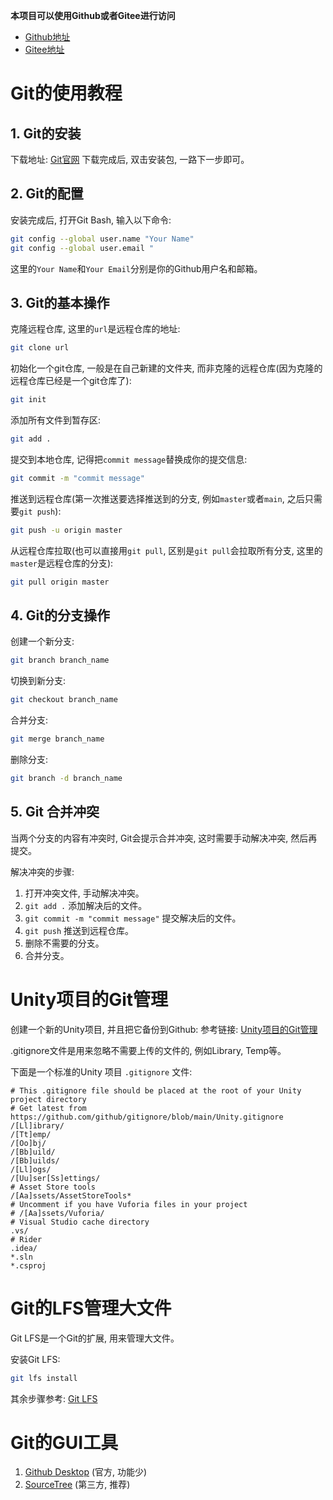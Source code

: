 
**本项目可以使用Github或者Gitee进行访问**

- [Github地址](https://github.com/mobibom)
- [Gitee地址](https://gitee.com/mobibom)

# Git的使用教程

## 1. Git的安装

下载地址: [Git官网](https://git-scm.com/)
下载完成后, 双击安装包, 一路下一步即可。

## 2. Git的配置

安装完成后, 打开Git Bash, 输入以下命令:

```bash
git config --global user.name "Your Name"
git config --global user.email "
```

这里的`Your Name`和`Your Email`分别是你的Github用户名和邮箱。

## 3. Git的基本操作

克隆远程仓库, 这里的`url`是远程仓库的地址:

```bash
git clone url
```

初始化一个git仓库, 一般是在自己新建的文件夹, 而非克隆的远程仓库(因为克隆的远程仓库已经是一个git仓库了):

```bash
git init
```

添加所有文件到暂存区:

```bash
git add .
```

提交到本地仓库, 记得把`commit message`替换成你的提交信息:

```bash
git commit -m "commit message"
```

推送到远程仓库(第一次推送要选择推送到的分支, 例如`master`或者`main`, 之后只需要`git push`):

```bash
git push -u origin master
```

从远程仓库拉取(也可以直接用`git pull`, 区别是`git pull`会拉取所有分支, 这里的`master`是远程仓库的分支):

```bash
git pull origin master
```

## 4. Git的分支操作

创建一个新分支:

```bash
git branch branch_name
```

切换到新分支:

```bash
git checkout branch_name
```

合并分支:

```bash
git merge branch_name
```

删除分支:

```bash
git branch -d branch_name
```

## 5. Git 合并冲突

当两个分支的内容有冲突时, Git会提示合并冲突, 这时需要手动解决冲突, 然后再提交。

解决冲突的步骤:

1. 打开冲突文件, 手动解决冲突。
2. `git add .` 添加解决后的文件。
3. `git commit -m "commit message"` 提交解决后的文件。
4. `git push` 推送到远程仓库。
5. 删除不需要的分支。
6. 合并分支。

# Unity项目的Git管理

创建一个新的Unity项目, 并且把它备份到Github:
参考链接: [Unity项目的Git管理](https://adamwreed93.medium.com/how-to-set-up-git-lfs-into-your-unity-project-9fd276305fe7)

.gitignore文件是用来忽略不需要上传的文件的, 例如Library, Temp等。

下面是一个标准的Unity 项目 `.gitignore` 文件: 

```plaintext
# This .gitignore file should be placed at the root of your Unity project directory
# Get latest from https://github.com/github/gitignore/blob/main/Unity.gitignore
/[Ll]ibrary/
/[Tt]emp/
/[Oo]bj/
/[Bb]uild/
/[Bb]uilds/
/[Ll]ogs/
/[Uu]ser[Ss]ettings/
# Asset Store tools
/[Aa]ssets/AssetStoreTools*
# Uncomment if you have Vuforia files in your project
# /[Aa]ssets/Vuforia/
# Visual Studio cache directory
.vs/
# Rider
.idea/
*.sln
*.csproj
```

# Git的LFS管理大文件

Git LFS是一个Git的扩展, 用来管理大文件。

安装Git LFS:

```bash
git lfs install
```

其余步骤参考: [Git LFS](https://adamwreed93.medium.com/how-to-set-up-git-lfs-into-your-unity-project-9fd276305fe7)

# Git的GUI工具

1. [Github Desktop](https://desktop.github.com/download/) (官方, 功能少)
2. [SourceTree](https://www.sourcetreeapp.com/) (第三方, 推荐)